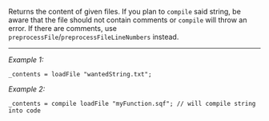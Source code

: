 Returns the content of given files. If you plan to `compile` said string, be aware that the file should not contain comments or `compile` will throw an error. If there are comments, use `preprocessFile`/`preprocessFileLineNumbers` instead.


---
*Example 1:*
```sqf
_contents = loadFile "wantedString.txt";
```

*Example 2:*
```sqf
_contents = compile loadFile "myFunction.sqf"; // will compile string into code
```